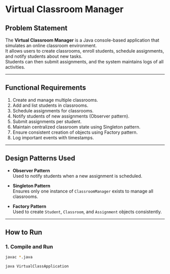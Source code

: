 # Virtual Classroom Manager 

##  Problem Statement
The **Virtual Classroom Manager** is a Java console-based application that simulates an online classroom environment.  
It allows users to create classrooms, enroll students, schedule assignments, and notify students about new tasks.  
Students can then submit assignments, and the system maintains logs of all activities.

---

##   Functional Requirements
1. Create and manage multiple classrooms.
2. Add and list students in classrooms.
3. Schedule assignments for classrooms.
4. Notify students of new assignments (Observer pattern).
5. Submit assignments per student.
6. Maintain centralized classroom state using Singleton pattern.
7. Ensure consistent creation of objects using Factory pattern.
8. Log important events with timestamps.

---

##  Design Patterns Used
- **Observer Pattern**  
  Used to notify students when a new assignment is scheduled.
  
- **Singleton Pattern**  
  Ensures only one instance of `ClassroomManager` exists to manage all classrooms.

- **Factory Pattern**  
  Used to create `Student`, `Classroom`, and `Assignment` objects consistently.

---


##  How to Run

### 1. Compile and Run
```bash
javac *.java

java VirtualClassApplication

